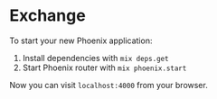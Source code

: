 # Exchange

To start your new Phoenix application:

1. Install dependencies with `mix deps.get`
2. Start Phoenix router with `mix phoenix.start`

Now you can visit `localhost:4000` from your browser.
